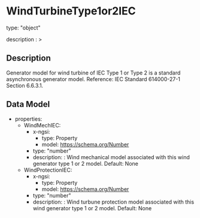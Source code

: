 # WindTurbineType1or2IEC
type: "object"
description : >
## Description
Generator model for wind turbine of IEC Type 1 or Type 2 is a standard asynchronous generator model.  Reference: IEC Standard 614000-27-1 Section 6.6.3.1.

## Data Model
  - properties:
    - WindMechIEC:
      - x-ngsi:
        - type: Property
        - model: https://schema.org/Number
      - type: "number"
      - description: : Wind mechanical model associated with this wind generator type 1 or 2 model. Default: None
    - WindProtectionIEC:
      - x-ngsi:
        - type: Property
        - model: https://schema.org/Number
      - type: "number"
      - description: : Wind turbune protection model associated with this wind generator type 1 or 2 model. Default: None
